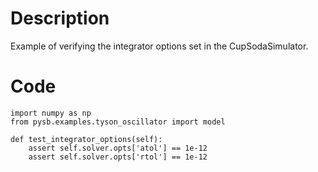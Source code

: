 # Description
Example of verifying the integrator options set in the CupSodaSimulator.

# Code
```
import numpy as np
from pysb.examples.tyson_oscillator import model

def test_integrator_options(self):
    assert self.solver.opts['atol'] == 1e-12
    assert self.solver.opts['rtol'] == 1e-12

```
